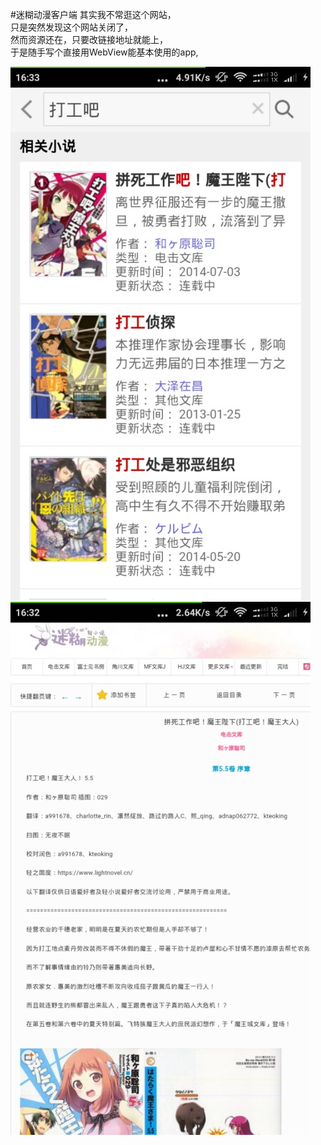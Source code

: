 #迷糊动漫客户端
其实我不常逛这个网站，  
只是突然发现这个网站关闭了，  
然而资源还在，只要改链接地址就能上，  
于是随手写个直接用WebView能基本使用的app,  

![img](screen/search.jpg)
![img](screen/content.jpg)
